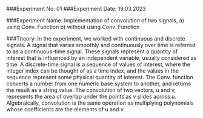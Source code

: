###Experiment No: 01
###Experiment Date: 19.03.2023

###Experiment Name: 
Implementation of convolution of two signals,
    a) using Conv. Function
    b) without using Conv. Function

###Theory:
In the experiment, we worked with continuous and discrete signals. A signal that varies smoothly and continuously over time is referred to as a continuous-time signal. These signals represent a quantity of interest that is influenced by an independent variable, usually considered as time. A discrete-time signal is a sequence of values of interest, where the integer index can be thought of as a time index, and the values in the sequence represent some physical quantity of interest.
The Conv. function converts a number from one numeric base system to another, and returns the result as a string value. The convolution of two vectors, u and v, represents the area of overlap under the points as v slides across u. Algebraically, convolution is the same operation as multiplying polynomials whose coefficients are the elements of u and v.
